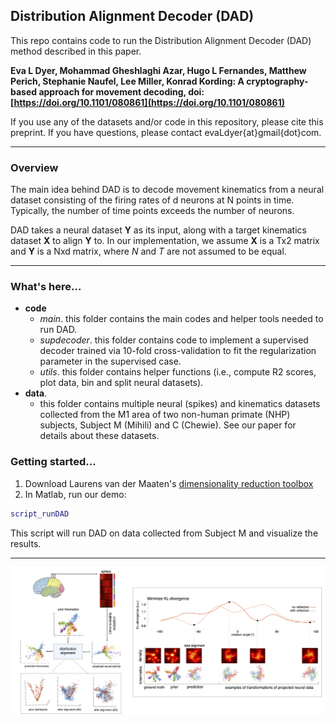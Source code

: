 ## Distribution Alignment Decoder (DAD)
This repo contains code to run the Distribution Alignment Decoder (DAD) method described in this paper.

__Eva L Dyer, Mohammad Gheshlaghi Azar, Hugo L Fernandes, Matthew Perich, Stephanie Naufel, Lee Miller, Konrad Kording: A cryptography-based approach for movement decoding, doi: [https://doi.org/10.1101/080861](https://doi.org/10.1101/080861)__

If you use any of the datasets and/or code in this repository, please cite this preprint. If you have questions, please contact evaLdyer{at}gmail{dot}com.
___
### Overview
The main idea behind DAD is to decode movement kinematics from a neural dataset consisting of the firing rates of d neurons at N points in time. Typically, the number of time points exceeds the number of neurons.

DAD takes a neural dataset __Y__ as its input, along with a target kinematics dataset __X__ to align __Y__ to. In our implementation, we assume __X__ is a Tx2 matrix and __Y__ is a Nxd matrix, where $N$ and $T$ are not assumed to be equal.
___
### What's here... ###
* __code__
    - _main_. this folder contains the main codes and helper tools needed to run DAD.
    - _supdecoder_. this folder contains code to implement a supervised decoder trained via 10-fold cross-validation to fit the regularization parameter in the supervised case.
    - _utils_. this folder contains helper functions (i.e., compute R2 scores, plot data, bin and split neural datasets).
* __data__.
    - this folder contains multiple neural (spikes) and kinematics datasets collected from the M1 area of two non-human primate (NHP) subjects, Subject M (Mihili) and C (Chewie). See our paper for details about these datasets.

### Getting started...
1. Download Laurens van der Maaten's [dimensionality reduction toolbox](https://lvdmaaten.github.io/drtoolbox/code/drtoolbox.tar.gz)
2. In Matlab, run our demo:
``` matlab
script_runDAD
```
This script will run DAD on data collected from Subject M and visualize the results.
___

<img width="1100" src="https://github.com/KordingLab/DAD/blob/master/images/MainFig_GitHubSite.jpg" data-action="zoom">
